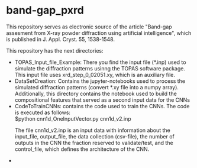 # band-gap_pxrd
This repository serves as electronic source of the article "Band-gap assesment from X-ray powder diffraction using artificial intelligence", which is published in J. Appl. Cryst. 55, 1538-1548. 

This repository has the next directories:
<ul>
 <li> TOPAS_Input_file_Example: There you find the input file (*.inp) used to simulate the diffraction patterns usinng the TOPAS software package. This input file uses xrd_step_0_02051.xy, which is an auxiliary file.</li>
 <li> DataSetCreation: Contains the jupyter-notebooks used to process the simulated diffraction patterns (convert *.xy file into a numpy array). Additionally, this directory contains the notebook used to build the compositional features that served as a second input data for the CNNs </li>
 <li>CodeToTrainCNNs: contains the code used to train the CNNs. The code is executed as follows: </li>
 $python cnn1d_OneInputVector.py cnn1d_v2.inp
 
 The file cnn1d_v2.inp is an input data with information about the input_file, output_file, the data collection (csv-file), the number of outputs in the CNN the fraction reserved to validate/test, and the control_file, which defines the architecture of the CNN.
 
 <li></li>
</ul>
